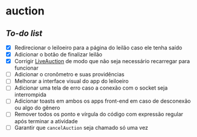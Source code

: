 # auction

## *To-do list*

- [X] Redirecionar o leiloeiro para a página do leilão caso ele tenha saído
- [X] Adicionar o botão de finalizar leilão
- [X] Corrigir [LiveAuction](./auctioneer-app/src/pages/LiveAuction/index.tsx) de modo que não seja necessário recarregar para funcionar
- [ ] Adicionar o cronômetro e suas providências
- [ ] Melhorar a interface visual do app do leiloeiro
- [ ] Adicionar uma tela de erro caso a conexão com o socket seja interrompida
- [ ] Adicionar toasts em ambos os apps front-end em caso de desconexão ou algo do gênero
- [ ] Remover todos os ponto e vírgula do código com expressão regular após terminar a atividade
- [ ] Garantir que `cancelAuction` seja chamado só uma vez